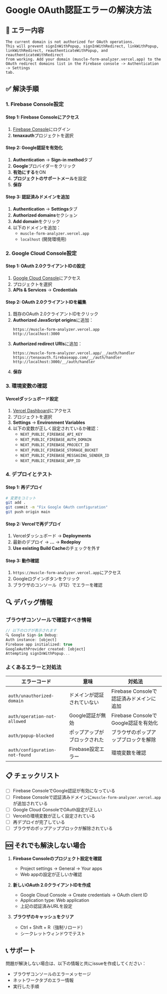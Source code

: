 # Google OAuth認証エラーの解決方法

## 🚨 エラー内容
```
The current domain is not authorized for OAuth operations. 
This will prevent signInWithPopup, signInWithRedirect, linkWithPopup, 
linkWithRedirect, reauthenticateWithPopup, and reauthenticateWithRedirect 
from working. Add your domain (muscle-form-analyzer.vercel.app) to the 
OAuth redirect domains list in the Firebase console -> Authentication -> Settings 
tab.
```

## ✅ 解決手順

### 1. Firebase Console設定

#### Step 1: Firebase Consoleにアクセス
1. [Firebase Console](https://console.firebase.google.com/)にログイン
2. **tenaxauth**プロジェクトを選択

#### Step 2: Google認証を有効化
1. **Authentication** → **Sign-in method**タブ
2. **Google**プロバイダーをクリック
3. **有効にする**をON
4. **プロジェクトのサポートメール**を設定
5. **保存**

#### Step 3: 認証済みドメインを追加
1. **Authentication** → **Settings**タブ
2. **Authorized domains**セクション
3. **Add domain**をクリック
4. 以下のドメインを追加：
   - `muscle-form-analyzer.vercel.app`
   - `localhost` (開発環境用)

### 2. Google Cloud Console設定

#### Step 1: OAuth 2.0クライアントIDの設定
1. [Google Cloud Console](https://console.cloud.google.com/)にアクセス
2. プロジェクトを選択
3. **APIs & Services** → **Credentials**

#### Step 2: OAuth 2.0クライアントIDを編集
1. 既存のOAuth 2.0クライアントIDをクリック
2. **Authorized JavaScript origins**に追加：
   ```
   https://muscle-form-analyzer.vercel.app
   http://localhost:3000
   ```
3. **Authorized redirect URIs**に追加：
   ```
   https://muscle-form-analyzer.vercel.app/__/auth/handler
   https://tenaxauth.firebaseapp.com/__/auth/handler
   http://localhost:3000/__/auth/handler
   ```
4. **保存**

### 3. 環境変数の確認

#### Vercelダッシュボード設定
1. [Vercel Dashboard](https://vercel.com/)にアクセス
2. プロジェクトを選択
3. **Settings** → **Environment Variables**
4. 以下の変数が正しく設定されているか確認：
   - `NEXT_PUBLIC_FIREBASE_API_KEY`
   - `NEXT_PUBLIC_FIREBASE_AUTH_DOMAIN`
   - `NEXT_PUBLIC_FIREBASE_PROJECT_ID`
   - `NEXT_PUBLIC_FIREBASE_STORAGE_BUCKET`
   - `NEXT_PUBLIC_FIREBASE_MESSAGING_SENDER_ID`
   - `NEXT_PUBLIC_FIREBASE_APP_ID`

### 4. デプロイとテスト

#### Step 1: 再デプロイ
```bash
# 変更をコミット
git add .
git commit -m "Fix Google OAuth configuration"
git push origin main
```

#### Step 2: Vercelで再デプロイ
1. Vercelダッシュボード → **Deployments**
2. 最新のデプロイ → **...** → **Redeploy**
3. **Use existing Build Cache**のチェックを外す

#### Step 3: 動作確認
1. `https://muscle-form-analyzer.vercel.app`にアクセス
2. Googleログインボタンをクリック
3. ブラウザのコンソール（F12）でエラーを確認

## 🔍 デバッグ情報

### ブラウザコンソールで確認すべき情報
```javascript
// 以下のログが表示されます
🔍 Google Sign-in Debug:
Auth instance: [object]
Firebase app initialized: true
GoogleAuthProvider created: [object]
Attempting signInWithPopup...
```

### よくあるエラーと対処法

| エラーコード | 意味 | 対処法 |
|------------|-----|--------|
| `auth/unauthorized-domain` | ドメインが認証されていない | Firebase Consoleで認証済みドメインに追加 |
| `auth/operation-not-allowed` | Google認証が無効 | Firebase ConsoleでGoogle認証を有効化 |
| `auth/popup-blocked` | ポップアップがブロックされた | ブラウザのポップアップブロックを解除 |
| `auth/configuration-not-found` | Firebase設定エラー | 環境変数を確認 |

## 📋 チェックリスト

- [ ] Firebase ConsoleでGoogle認証が有効になっている
- [ ] Firebase Consoleで認証済みドメインに`muscle-form-analyzer.vercel.app`が追加されている
- [ ] Google Cloud ConsoleでOAuth設定が正しい
- [ ] Vercelの環境変数が正しく設定されている
- [ ] 再デプロイが完了している
- [ ] ブラウザのポップアップブロックが解除されている

## 🆘 それでも解決しない場合

1. **Firebase Consoleのプロジェクト設定を確認**
   - Project settings → General → Your apps
   - Web appの設定が正しいか確認

2. **新しいOAuth 2.0クライアントIDを作成**
   - Google Cloud Console → Create credentials → OAuth client ID
   - Application type: Web application
   - 上記の認証済みURLを設定

3. **ブラウザのキャッシュをクリア**
   - Ctrl + Shift + R（強制リロード）
   - シークレットウィンドウでテスト

## 📞 サポート

問題が解決しない場合は、以下の情報と共にissueを作成してください：
- ブラウザコンソールのエラーメッセージ
- ネットワークタブのエラー情報
- 実行した手順